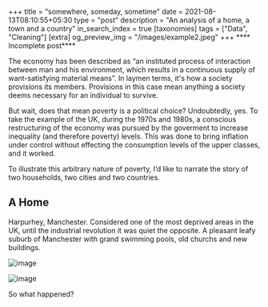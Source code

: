 +++
title = "somewhere, someday, sometime"
date = 2021-08-13T08:10:55+05:30
type = "post"
description = "An analysis of a home, a town and a country"
in_search_index = true
[taxonomies]
tags = ["Data", "Cleaning"]
[extra]
og_preview_img = "/images/example2.jpeg"
+++
**** Incomplete post****

The economy has been described as “an instituted process of interaction between man and his environment, which results in a continuous supply of want-satisfying material means”. In laymen terms, it's how a society provisions its members. Provisions in this case mean anything a society deems necessary for an individual to survive.

But wait, does that mean poverty is a political choice? Undoubtedly, yes. To take the example of the UK, during the 1970s and 1980s, a conscious restructuring of the economy was pursued by the goverment to increase inequality (and therefore poverty) levels. This was done to bring inflation under control without effecting the consumption levels of the upper classes, and it worked.

To illustrate this arbitrary nature of poverty, I’d like to narrate the story of two households, two cities and two countries. 

## A Home

Harpurhey, Manchester. Considered one of the most deprived areas in the UK, until the industrial revolution it was  quiet the opposite. A pleasant leafy suburb of Manchester with grand swimming pools, old churchs and new buildings.

![image](/images/example2.jpeg)

![image](/images/hapourhey.jpeg)


So what happened? 



